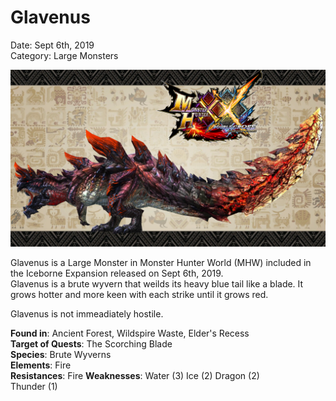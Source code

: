 # **Glavenus**  
Date: Sept 6th, 2019  
Category: Large Monsters  

![alt](images/Glavenus.png)

Glavenus is a Large Monster in Monster Hunter World (MHW) included in the Iceborne Expansion released on Sept 6th, 2019.  
Glavenus is a brute wyvern that weilds its heavy blue tail like a blade. It grows hotter and more keen with each strike until it grows red.
    
Glavenus is not immeadiately hostile.
    
**Found in**: Ancient Forest, Wildspire Waste, Elder's Recess     
**Target of Quests**: The Scorching Blade  
**Species**: Brute Wyverns  
**Elements**: Fire  
**Resistances**: Fire 
**Weaknesses**:
Water (3)
Ice (2)
Dragon (2)  
Thunder (1)  

